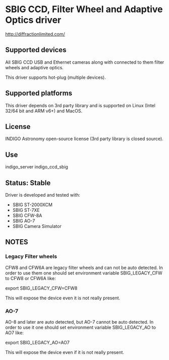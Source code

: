# SBIG CCD, Filter Wheel and Adaptive Optics driver

http://diffractionlimited.com/

## Supported devices

All SBIG CCD USB and Ethernet cameras along with connected to them filter wheels and adaptive optics.

This driver supports hot-plug (multiple devices).

## Supported platforms

This driver depends on 3rd party library and is supported on Linux (Intel 32/64 bit and ARM v6+) and MacOS.

## License

INDIGO Astronomy open-source license (3rd party library is closed source).

## Use

indigo_server indigo_ccd_sbig

## Status: Stable

Driver is developed and tested with:
* SBIG ST-2000XCM
* SBIG ST-7XE
* SBIG CFW-8A
* SBIG AO-7
* SBIG Camera Simulator

## NOTES
### Legacy Filter wheels

CFW8 and CFW6A are legacy filter wheels and can not be auto detected. In order to use
them one should set environment variable SBIG_LEGACY_CFW to CFW8 or CFW6A like:

export SBIG_LEGACY_CFW=CFW8

This will expose the device even it is not really present.

### AO-7

AO-8 and later are auto detected, but AO-7 cannot be auto detected. In order to use it 
one should set environment variable SBIG_LEGACY_AO to AO7 like:

export SBIG_LEGACY_AO=AO7

This will expose the device even if it is not really present.
